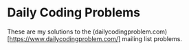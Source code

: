 # Daily Coding Problems
These are my solutions to the (dailycodingproblem.com)[https://www.dailycodingproblem.com/] mailing list problems.